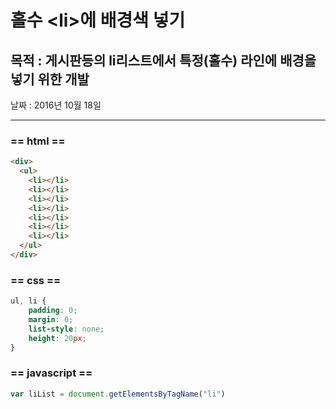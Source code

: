 # 홀수 &lt;li&gt;에 배경색 넣기

## 목적 : 게시판등의 li리스트에서 특정\(홀수\) 라인에 배경을 넣기 위한 개발

날짜 : 2016년 10월 18일

---

### == html ==

```html
<div>
  <ul>
    <li></li>
    <li></li>
    <li></li>
    <li></li>
    <li></li>
    <li></li>
    <li></li>
  </ul>
</div>
```

### 

### == css ==

```css
ul, li {
    padding: 0;
    margin: 0;
    list-style: none;
    height: 20px;
}
```

### == javascript ==

```js
var liList = document.getElementsByTagName("li")
```



